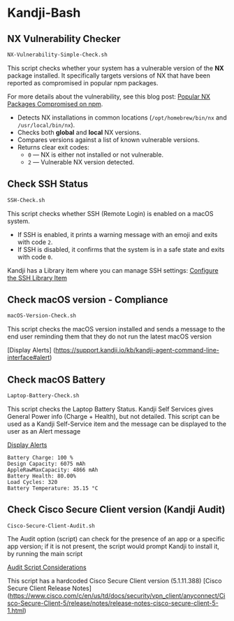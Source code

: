 # Kandji-Bash


## NX Vulnerability Checker

```bash
NX-Vulnerability-Simple-Check.sh
```

This script checks whether your system has a vulnerable version of the **NX** package installed. It specifically targets versions of NX that have been reported as compromised in popular npm packages.

For more details about the vulnerability, see this blog post: [Popular NX Packages Compromised on npm](https://www.aikido.dev/blog/popular-nx-packages-compromised-on-npm).

- Detects NX installations in common locations (`/opt/homebrew/bin/nx` and `/usr/local/bin/nx`).
- Checks both **global** and **local** NX versions.
- Compares versions against a list of known vulnerable versions.
- Returns clear exit codes:
  - `0` — NX is either not installed or not vulnerable.
  - `2` — Vulnerable NX version detected.

## Check SSH Status

```bash
SSH-Check.sh
```

This script checks whether SSH (Remote Login) is enabled on a macOS system.  
- If SSH is enabled, it prints a warning message with an emoji and exits with code `2`.  
- If SSH is disabled, it confirms that the system is in a safe state and exits with code `0`.

Kandji has a Library item where you can manage SSH settings:
[Configure the SSH Library Item](https://support.kandji.io/kb/configure-the-ssh-library-item)

## Check macOS version - Compliance

```bash
macOS-Version-Check.sh
```

This script checks the macOS version installed and sends a message to the end user reminding them that they do not run the latest macOS version 

[Display Alerts] (https://support.kandji.io/kb/kandji-agent-command-line-interface#alert) 

## Check macOS Battery

```bash
Laptop-Battery-Check.sh
```

This script checks the Laptop Battery Status. Kandji Self Services gives General Power info (Charge + Health), but not detailed. This script can be used as a Kandji Self-Service item and the message can be displayed to the user as an Alert message 

[Display Alerts](https://support.kandji.io/kb/kandji-agent-command-line-interface#alert) 

```
Battery Charge: 100 %
Design Capacity: 6075 mAh
AppleRawMaxCapacity: 4866 mAh
Battery Health: 80.00%
Load Cycles: 320
Battery Temperature: 35.15 °C
```
## Check Cisco Secure Client version (Kandji Audit)


```
Cisco-Secure-Client-Audit.sh
```

The Audit option (script) can check for the presence of an app or a specific app version; if it is not present, the script would prompt Kandji to install it, by running the main script

[Audit Script Considerations](https://support.kandji.io/kb/custom-apps-overview#audit-script-considerations)

This script has a hardcoded Cisco Secure Client version (5.1.11.388)
[Cisco Secure Client Release Notes] (https://www.cisco.com/c/en/us/td/docs/security/vpn_client/anyconnect/Cisco-Secure-Client-5/release/notes/release-notes-cisco-secure-client-5-1.html)